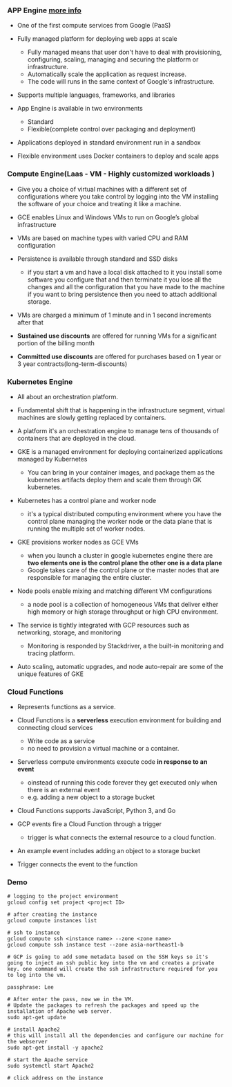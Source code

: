 ### APP Engine [more info](https://cloud.google.com/appengine/docs/the-appengine-environments)  
- One of the first compute services from Google (PaaS)   

- Fully managed platform for deploying web apps at scale
  + Fully managed means that user don't have to deal with provisioning, configuring, scaling, managing and securing the platform or infrastructure.
  + Automatically scale the application as request increase.
  + The code will runs in the same context of Google's infrastructure.   

- Supports multiple languages, frameworks, and libraries

- App Engine is available in two environments   
  + Standard   
  + Flexible(complete control over packaging and deployment)  

- Applications deployed in standard environment run in a sandbox   

- Flexible environment uses Docker containers to deploy and scale apps


### Compute Engine(Laas - VM - Highly customized workloads )
- Give you a choice of virtual machines with a different set of configurations where you take control by logging into the VM installing the software of your choice and treating it like a machine.  

- GCE enables Linux and Windows VMs to run on Google’s global infrastructure  

- VMs are based on machine types with varied CPU and RAM configuration

- Persistence is available through standard and SSD disks  
  + if you start a vm and have a local disk attached to it you install some software you configure that and then terminate it you lose all the changes and all the configuration that you have made to the machine if you want to bring persistence then you need to attach additional storage.   

- VMs are charged a minimum of 1 minute and in 1 second increments after that  

- **Sustained use discounts** are offered for running VMs for a significant portion of the billing month   

- **Committed use discounts** are offered for purchases based on 1 year or 3 year contracts(long-term-discounts)


### Kubernetes Engine    
- All about an orchestration platform.  

- Fundamental shift that is happening in the infrastructure segment, virtual machines are slowly getting replaced by containers.    

- A platform it's an orchestration engine to manage tens of thousands of containers that are deployed in the cloud.    

- GKE is a managed environment for deploying containerized applications managed by Kubernetes
  + You can bring in your container images, and package them as the kubernetes artifacts deploy them and scale them through GK kubernetes.  

- Kubernetes has a control plane and worker node  
  + it's a typical distributed computing environment where you have the control plane managing the worker node or the data plane that is running the multiple set of worker nodes.  

- GKE provisions worker nodes as GCE VMs  
  + when you launch a cluster in google kubernetes engine there are **two elements one is the control plane the other one is a data plane**  
  + Google takes care of the control plane or the master nodes that are responsible for managing the entire cluster.  

- Node pools enable mixing and matching different VM configurations  
  + a node pool is a collection of homogeneous VMs that deliver either high memory or high storage throughput or high CPU environment.  

- The service is tightly integrated with GCP resources such as networking, storage, and monitoring  
  + Monitoring is responded by Stackdriver, a the built-in monitoring and tracing platform.  

- Auto scaling, automatic upgrades, and node auto-repair are some of the unique features of GKE  


### Cloud Functions  
- Represents functions as a service.      
- Cloud Functions is a **serverless** execution environment for building and connecting cloud services  
  + Write code as a service  
  + no need to provision a virtual machine or a container.

- Serverless compute environments execute code **in response to an event**
  + oinstead of running this code forever they get executed only when there is an external event   
  + e.g. adding a new object to a storage bucket  

- Cloud Functions supports JavaScript, Python 3, and Go  

- GCP events fire a Cloud Function through a trigger  
  + trigger is what connects the external resource to a cloud function.  
- An example event includes adding an object to a storage bucket  

- Trigger connects the event to the function

### Demo
```
# logging to the project environment
gcloud config set project <project ID>

# after creating the instance
gcloud compute instances list

# ssh to instance
gcloud compute ssh <instance name> --zone <zone name>
gcloud compute ssh instance test --zone asia-northeast1-b

# GCP is going to add some metadata based on the SSH keys so it's going to inject an ssh public key into the vm and creates a private key. one command will create the ssh infrastructure required for you to log into the vm.

passphrase: Lee

# After enter the pass, now we in the VM.
# Update the packages to refresh the packages and speed up the installation of Apache web server.
sudo apt-get update

# install Apache2
# this will install all the dependencies and configure our machine for the webserver
sudo apt-get install -y apache2

# start the Apache service
sudo systemctl start Apache2

# click address on the instance

```
